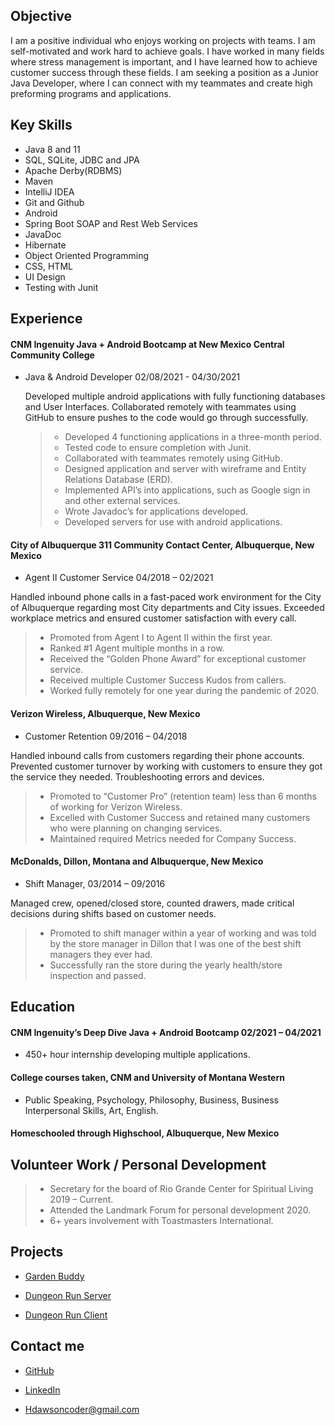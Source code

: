 ## Objective

I am a positive individual who enjoys working on projects with teams. 
I am self-motivated and work hard to achieve goals. 
I have worked in many fields where stress management is important, and I have learned how to achieve customer success through these fields. 
I am seeking a position as a Junior Java Developer, where I can connect with my teammates and create high preforming programs and applications.

## Key Skills

* Java 8 and 11
* SQL, SQLite, JDBC and JPA
* Apache Derby(RDBMS)
* Maven
* IntelliJ IDEA 
* Git and Github
* Android
* Spring Boot SOAP and Rest Web Services
* JavaDoc
* Hibernate
* Object Oriented Programming
* CSS, HTML
* UI Design
* Testing with Junit

## Experience

#### CNM Ingenuity Java + Android Bootcamp at New Mexico Central Community College
* Java & Android Developer 02/08/2021 - 04/30/2021

    Developed multiple android applications with fully functioning databases and User Interfaces. Collaborated remotely with teammates using GitHub to ensure pushes to the code would go through successfully. 

    > * Developed 4 functioning applications in a three-month period.
    > * Tested code to ensure completion with Junit.
    > * Collaborated with teammates remotely using GitHub.
    > * Designed application and server with wireframe and Entity Relations Database (ERD).
    > * Implemented API’s into applications, such as Google sign in and other external services.
    > * Wrote Javadoc’s for applications developed.
    > * Developed servers for use with android applications.

#### City of Albuquerque 311 Community Contact Center, Albuquerque, New Mexico
* Agent II Customer Service 04/2018 – 02/2021

Handled inbound phone calls in a fast-paced work environment for the City of Albuquerque regarding 
most City departments and City issues. Exceeded workplace metrics and ensured customer satisfaction 
with every call.
> * Promoted from Agent I to Agent II within the first year. 
> * Ranked #1 Agent multiple months in a row.
> * Received the “Golden Phone Award” for exceptional customer service.
> * Received multiple Customer Success Kudos from callers.
> * Worked fully remotely for one year during the pandemic of 2020.

#### Verizon Wireless, Albuquerque, New Mexico
* Customer Retention 09/2016 – 04/2018

Handled inbound calls from customers regarding their phone accounts. Prevented customer turnover by working with customers to ensure they got the service they needed. Troubleshooting errors and devices.
> *	Promoted to “Customer Pro” (retention team) less than 6 months of working for Verizon Wireless.
> * Excelled with Customer Success and retained many customers who were planning on changing services.
> * Maintained required Metrics needed for Company Success.

#### McDonalds, Dillon, Montana and Albuquerque, New Mexico
* Shift Manager, 03/2014 – 09/2016

Managed crew, opened/closed store, counted drawers, made critical decisions during shifts based on 
customer needs.
> * Promoted to shift manager within a year of working and was told by the store manager in Dillon that I was one of the best shift managers they ever had.
> * Successfully ran the store during the yearly health/store inspection and passed.


## Education

#### CNM Ingenuity’s Deep Dive Java + Android Bootcamp 02/2021 – 04/2021
* 450+ hour internship developing multiple applications.

#### College courses taken, CNM and University of Montana Western
* Public Speaking, Psychology, Philosophy, Business, Business Interpersonal Skills, Art, English.

#### Homeschooled through Highschool, Albuquerque, New Mexico

## Volunteer Work / Personal Development
> * Secretary for the board of Rio Grande Center for Spiritual Living 2019 – Current.
> * Attended the Landmark Forum for personal development 2020.
> * 6+ years involvement with Toastmasters International.


## Projects

* [Garden Buddy](https://github.com/ddc-java-12/personal-android-project-HDawson-coder)

* [Dungeon Run Server](https://github.com/dungeon-run/dungeon-run-service)

* [Dungeon Run Client](https://github.com/dungeon-run/dungeon-run-client)

## Contact me

* [GitHub](https://github.com/HDawson-coder)

* [LinkedIn](https://www.linkedin.com/in/hana-d-57270b205/)

* Hdawsoncoder@gmail.com
